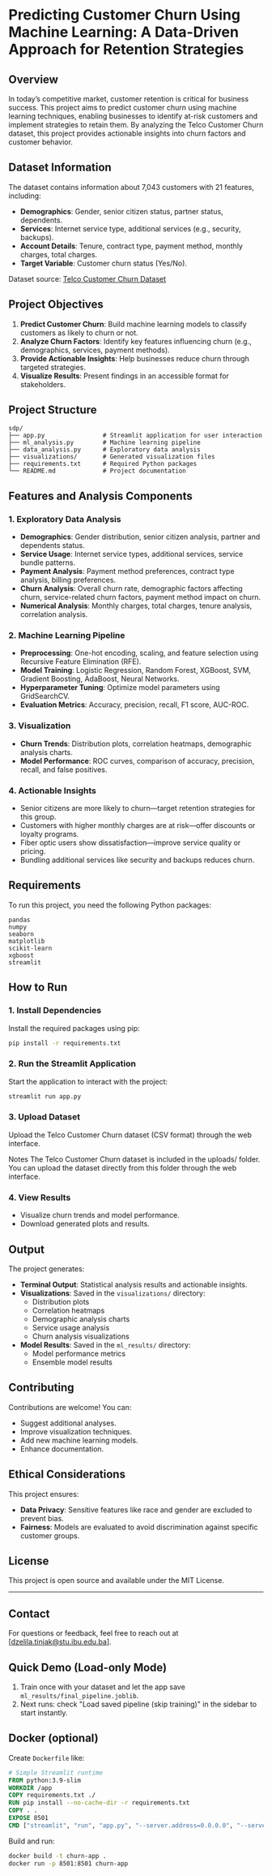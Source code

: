 # Predicting Customer Churn Using Machine Learning: A Data-Driven Approach for Retention Strategies

## Overview

In today’s competitive market, customer retention is critical for business success. This project aims to predict customer churn using machine learning techniques, enabling businesses to identify at-risk customers and implement strategies to retain them. By analyzing the Telco Customer Churn dataset, this project provides actionable insights into churn factors and customer behavior.

## Dataset Information

The dataset contains information about 7,043 customers with 21 features, including:
- **Demographics**: Gender, senior citizen status, partner status, dependents.
- **Services**: Internet service type, additional services (e.g., security, backups).
- **Account Details**: Tenure, contract type, payment method, monthly charges, total charges.
- **Target Variable**: Customer churn status (Yes/No).

Dataset source: [Telco Customer Churn Dataset](https://www.kaggle.com/datasets/blastchar/telco-customer-churn)

## Project Objectives

1. **Predict Customer Churn**: Build machine learning models to classify customers as likely to churn or not.
2. **Analyze Churn Factors**: Identify key features influencing churn (e.g., demographics, services, payment methods).
3. **Provide Actionable Insights**: Help businesses reduce churn through targeted strategies.
4. **Visualize Results**: Present findings in an accessible format for stakeholders.

## Project Structure

```
sdp/
├── app.py                # Streamlit application for user interaction
├── ml_analysis.py        # Machine learning pipeline
├── data_analysis.py      # Exploratory data analysis
├── visualizations/       # Generated visualization files
├── requirements.txt      # Required Python packages
└── README.md             # Project documentation
```

## Features and Analysis Components

### **1. Exploratory Data Analysis**
- **Demographics**: Gender distribution, senior citizen analysis, partner and dependents status.
- **Service Usage**: Internet service types, additional services, service bundle patterns.
- **Payment Analysis**: Payment method preferences, contract type analysis, billing preferences.
- **Churn Analysis**: Overall churn rate, demographic factors affecting churn, service-related churn factors, payment method impact on churn.
- **Numerical Analysis**: Monthly charges, total charges, tenure analysis, correlation analysis.

### **2. Machine Learning Pipeline**
- **Preprocessing**: One-hot encoding, scaling, and feature selection using Recursive Feature Elimination (RFE).
- **Model Training**: Logistic Regression, Random Forest, XGBoost, SVM, Gradient Boosting, AdaBoost, Neural Networks.
- **Hyperparameter Tuning**: Optimize model parameters using GridSearchCV.
- **Evaluation Metrics**: Accuracy, precision, recall, F1 score, AUC-ROC.

### **3. Visualization**
- **Churn Trends**: Distribution plots, correlation heatmaps, demographic analysis charts.
- **Model Performance**: ROC curves, comparison of accuracy, precision, recall, and false positives.

### **4. Actionable Insights**
- Senior citizens are more likely to churn—target retention strategies for this group.
- Customers with higher monthly charges are at risk—offer discounts or loyalty programs.
- Fiber optic users show dissatisfaction—improve service quality or pricing.
- Bundling additional services like security and backups reduces churn.

## Requirements

To run this project, you need the following Python packages:
```
pandas
numpy
seaborn
matplotlib
scikit-learn
xgboost
streamlit
```

## How to Run

### **1. Install Dependencies**
Install the required packages using pip:
```bash
pip install -r requirements.txt
```

### **2. Run the Streamlit Application**
Start the application to interact with the project:
```bash
streamlit run app.py
```

### **3. Upload Dataset**
Upload the Telco Customer Churn dataset (CSV format) through the web interface.

Notes
The Telco Customer Churn dataset is included in the uploads/ folder. You can upload the dataset directly from this folder through the web interface.

### **4. View Results**
- Visualize churn trends and model performance.
- Download generated plots and results.

## Output

The project generates:
- **Terminal Output**: Statistical analysis results and actionable insights.
- **Visualizations**: Saved in the `visualizations/` directory:
  - Distribution plots
  - Correlation heatmaps
  - Demographic analysis charts
  - Service usage analysis
  - Churn analysis visualizations
- **Model Results**: Saved in the `ml_results/` directory:
  - Model performance metrics
  - Ensemble model results

## Contributing

Contributions are welcome! You can:
- Suggest additional analyses.
- Improve visualization techniques.
- Add new machine learning models.
- Enhance documentation.

## Ethical Considerations

This project ensures:
- **Data Privacy**: Sensitive features like race and gender are excluded to prevent bias.
- **Fairness**: Models are evaluated to avoid discrimination against specific customer groups.

## License

This project is open source and available under the MIT License.

---

## Contact

For questions or feedback, feel free to reach out at [dzelila.tinjak@stu.ibu.edu.ba].

## Quick Demo (Load-only Mode)

1. Train once with your dataset and let the app save `ml_results/final_pipeline.joblib`.
2. Next runs: check "Load saved pipeline (skip training)" in the sidebar to start instantly.

## Docker (optional)

Create `Dockerfile` like:

```Dockerfile
# Simple Streamlit runtime
FROM python:3.9-slim
WORKDIR /app
COPY requirements.txt ./
RUN pip install --no-cache-dir -r requirements.txt
COPY . .
EXPOSE 8501
CMD ["streamlit", "run", "app.py", "--server.address=0.0.0.0", "--server.port=8501"]
```

Build and run:
```bash
docker build -t churn-app .
docker run -p 8501:8501 churn-app
```